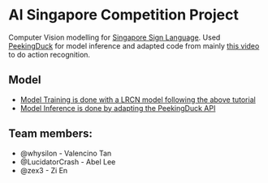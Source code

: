 # AI Singapore Competition Project
Computer Vision modelling for [Singapore Sign Language](https://blogs.ntu.edu.sg/sgslsignbank/). Used [PeekingDuck](https://peekingduck.readthedocs.io/en/stable/master.html) for model inference and adapted code from mainly [this video](https://www.youtube.com/watch?v=QmtSkq3DYko) to do action recognition.

## Model

- [Model Training is done with a LRCN model following the above tutorial](https://github.com/whysilon/AISG_SgSL/blob/c0e189cf949deec3c6774c9b2c6520a7e1ca8fae/Hand%20Sign%20(AR%20Model).ipynb)
- [Model Inference is done by adapting the PeekingDuck API](https://github.com/whysilon/AISG_SgSL/tree/main/PD)

## Team members:
- @whysilon - Valencino Tan 
- @LucidatorCrash - Abel Lee
- @zex3 - Zi En
